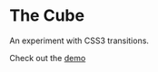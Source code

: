 # The Cube
An experiment with CSS3 transitions.

Check out the [demo](http://pstadler.github.com/the-cube)
